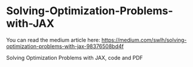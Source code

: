 # Solving-Optimization-Problems-with-JAX

You can read the medium article here: https://medium.com/swlh/solving-optimization-problems-with-jax-98376508bd4f

Solving Optimization Problems with JAX, code and PDF
